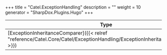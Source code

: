 

+++
title = "Catel.ExceptionHandling" 
description = ""
weight = 10
generator = "SharpDox.Plugins.Hugo"
+++

Type|Description
---|---
[ExceptionInheritanceComparer]({{&lt; relref "reference/Catel.Core/Catel/ExceptionHandling/ExceptionInheritanceComparer.md" &gt;}})| 

